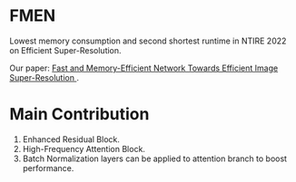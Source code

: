 # FMEN
Lowest memory consumption and second shortest runtime in NTIRE 2022 on Efficient Super-Resolution.

Our paper: [Fast and Memory-Efficient Network Towards Efficient Image Super-Resolution ]().

# Main Contribution
1. Enhanced Residual Block.
2. High-Frequency Attention Block.
3. Batch Normalization layers can be applied to attention branch to boost performance.
